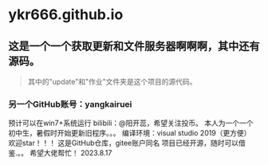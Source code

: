 # ykr666.github.io
## 这是一个一个获取更新和文件服务器啊啊啊，其中还有源码。
> 其中的"update"和"作业"文件夹是这个项目的源代码。
### 另一个GitHub账号：yangkairuei
预计可以在win7+系统运行
bilibili：@阳开蕊，希望关注投币。
本人为一个一个初中生，暑假时开始更新旧程序。。。
编译环境：visual studio 2019（更方便）
欢迎star！！！
 这是GitHub仓库，gitee账户同名
项目已经开源，随时可以借鉴.。。
希望大佬帮忙！
2023.8.17
